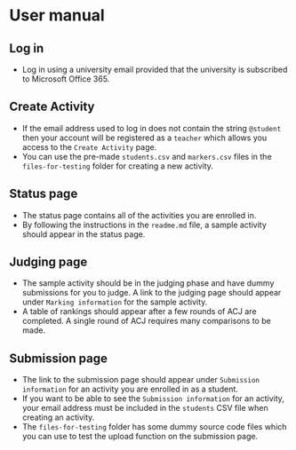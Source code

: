 # User manual 

## Log in

* Log in using a university email provided that the university is subscribed to Microsoft Office 365.

## Create Activity

* If the email address used to log in does not contain the string `@student` then your account will be registered as a `teacher` which allows you access to the `Create Activity` page.
* You can use the pre-made `students.csv` and `markers.csv` files in the `files-for-testing` folder for creating a new activity.

## Status page

* The status page contains all of the activities you are enrolled in.
* By following the instructions in the `readme.md` file, a sample activity should appear in the status page.

## Judging page

* The sample activity should be in the judging phase and have dummy submissions for you to judge. A link to the judging page should appear under `Marking information` for the sample activity.
* A table of rankings should appear after a few rounds of ACJ are completed. A single round of ACJ requires many comparisons to be made.

## Submission page

* The link to the submission page should appear under `Submission information` for an activity you are enrolled in as a student.
* If you want to be able to see the `Submission information` for an activity, your email address must be included in the `students` CSV file when creating an activity.
* The `files-for-testing` folder has some dummy source code files which you can use to test the upload function on the submission page.